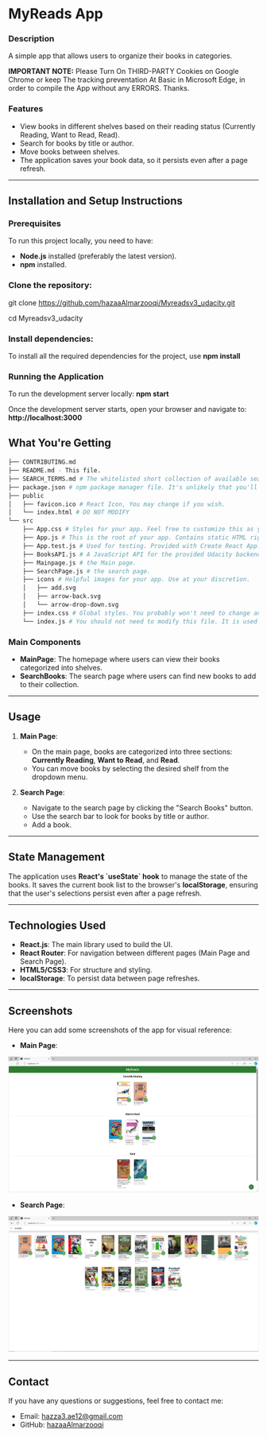 # MyReads App

### Description
A simple app that allows users to organize their books in categories.

**IMPORTANT NOTE:**
Please Turn On THIRD-PARTY Cookies on Google Chrome or keep The tracking preventation At Basic in Microsoft Edge, in order to compile the App without any ERRORS.
Thanks.

### Features
- View books in different shelves based on their reading status (Currently Reading, Want to Read, Read).
- Search for books by title or author.
- Move books between shelves.
- The application saves your book data, so it persists even after a page refresh.

---

## Installation and Setup Instructions

### Prerequisites
To run this project locally, you need to have:
- **Node.js** installed (preferably the latest version).
- **npm** installed.

### Clone the repository:
git clone https://github.com/hazaaAlmarzooqi/Myreadsv3_udacity.git

cd Myreadsv3_udacity

### Install dependencies:
To install all the required dependencies for the project, use
**npm install**

### Running the Application

To run the development server locally:
**npm start**

Once the development server starts, open your browser and navigate to:
**http://localhost:3000**


## What You're Getting

```bash
├── CONTRIBUTING.md
├── README.md - This file.
├── SEARCH_TERMS.md # The whitelisted short collection of available search terms for you to use with your app.
├── package.json # npm package manager file. It's unlikely that you'll need to modify this.
├── public
│   ├── favicon.ico # React Icon, You may change if you wish.
│   └── index.html # DO NOT MODIFY
└── src
    ├── App.css # Styles for your app. Feel free to customize this as you desire.
    ├── App.js # This is the root of your app. Contains static HTML right now.
    ├── App.test.js # Used for testing. Provided with Create React App. Testing is encouraged, but not required.
    ├── BooksAPI.js # A JavaScript API for the provided Udacity backend. Instructions for the methods are below.
    ├── Mainpage.js # the Main page.
    ├── SearchPage.js # the search page.     
    ├── icons # Helpful images for your app. Use at your discretion.
    │   ├── add.svg
    │   ├── arrow-back.svg
    │   └── arrow-drop-down.svg
    ├── index.css # Global styles. You probably won't need to change anything here.
    └── index.js # You should not need to modify this file. It is used for DOM rendering only.
```

### Main Components

- **MainPage**: The homepage where users can view their books categorized into shelves.
- **SearchBooks**: The search page where users can find new books to add to their collection.

---

## Usage

1. **Main Page**: 
   - On the main page, books are categorized into three sections: **Currently Reading**, **Want to Read**, and **Read**.
   - You can move books by selecting the desired shelf from the dropdown menu.

2. **Search Page**: 
   - Navigate to the search page by clicking the "Search Books" button.
   - Use the search bar to look for books by title or author.
   - Add a book.

---

## State Management

The application uses **React's \`useState\` hook** to manage the state of the books. It saves the current book list to the browser's **localStorage**, ensuring that the user's selections persist even after a page refresh.

---

## Technologies Used

- **React.js**: The main library used to build the UI.
- **React Router**: For navigation between different pages (Main Page and Search Page).
- **HTML5/CSS3**: For structure and styling.
- **localStorage**: To persist data between page refreshes.

---

## Screenshots

Here you can add some screenshots of the app for visual reference:

- **Main Page**:
  
![Main Page Screenshot](./mainpage.PNG)

- **Search Page**:
  
![Search Page Screenshot](./searchpage.PNG)

---

## Contact

If you have any questions or suggestions, feel free to contact me:
- Email: hazza3.ae12@gmail.com
- GitHub: [hazaaAlmarzooqi](https://github.com/hazaaAlmarzooqi)
